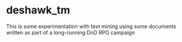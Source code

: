 # deshawk_tm
This is some experimentation with text mining using some documents written as part of a long-running DnD RPG campaign
